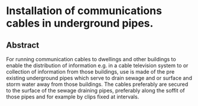 # Installation of communications cables in underground pipes.

## Abstract
For running communication cables to dwellings and other buildings to enable the distribution of information e.g. in a cable television system to or collection of information from those buildings, use is made of the pre existing underground pipes which serve to drain sewage and or surface and storm water away from those buildings. The cables preferably are secured to the surface of the sewage draining pipes, preferably along the soffit of those pipes and for example by clips fixed at intervals.